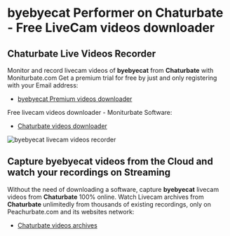 # byebyecat Performer on Chaturbate - Free LiveCam videos downloader

## Chaturbate Live Videos Recorder

Monitor and record livecam videos of **byebyecat** from **Chaturbate** with Moniturbate.com
Get a premium trial for free by just and only registering with your Email address:
* [byebyecat Premium videos downloader](https://moniturbate.com/request-demo-licence-key.html)

Free livecam videos downloader - Moniturbate Software:
* [Chaturbate videos downloader](https://moniturbate.com/moniturbate-download-software.html)

![byebyecat livecam videos recorder](https://peachurnet.com/templates/moniturbate-software.png)


## Capture byebyecat videos from the Cloud and watch your recordings on Streaming

Without the need of downloading a software, capture **byebyecat** livecam videos from **Chaturbate** 100% online.
Watch Livecam archives from **Chaturbate** unlimitedly from thousands of existing recordings, only on Peachurbate.com and its websites network:
* [Chaturbate videos archives](https://peachurnet.com/)